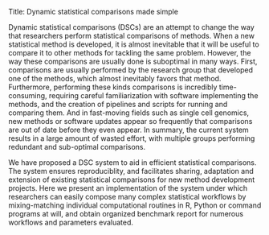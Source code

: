 Title: Dynamic statistical comparisons made simple

Dynamic statistical comparisons (DSCs) are an attempt to change the way that researchers perform statistical comparisons of methods. When a new statistical method is developed, it is almost inevitable that it will be useful to compare it to other methods for tackling the same problem. However, the way these comparisons are usually done is suboptimal in many ways. First, comparisons are usually performed by the research group that developed one of the methods, which almost inevitably favors that method. Furthermore, performing these kinds comparisons is incredibly time-consuming, requiring careful familiarization with software implementing the methods, and the creation of pipelines and scripts for running and comparing them. And in fast-moving fields such as single cell genomics, new methods or software updates appear so frequently that comparisons are out of date before they even appear. In summary, the current system results in a large amount of wasted effort, with multiple groups performing redundant and sub-optimal comparisons.

We have proposed a DSC system to aid in efficient statistical comparisons. The system ensures reproduciblity, and facilitates sharing, adaptation and extension of existing statistical comparisons for new method development projects. Here we present an implementation of the system under which researchers can easily compose many complex statistical workflows by mixing-matching individual computational routines in R, Python or command programs at will, and obtain organized benchmark report for numerous workflows and parameters evaluated.
